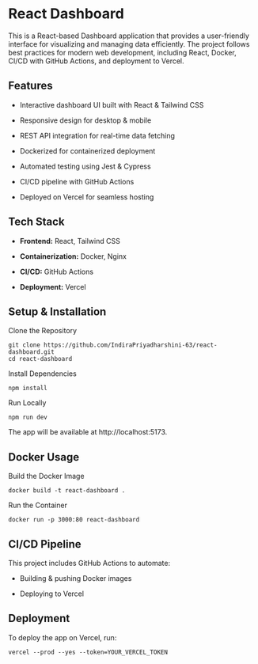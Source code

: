 # React Dashboard

This is a React-based Dashboard application that provides a user-friendly interface for visualizing and managing data efficiently. The project follows best practices for modern web development, including React, Docker, CI/CD with GitHub Actions, and deployment to Vercel.

## Features

- Interactive dashboard UI built with React & Tailwind CSS

- Responsive design for desktop & mobile

- REST API integration for real-time data fetching

- Dockerized for containerized deployment

- Automated testing using Jest & Cypress

- CI/CD pipeline with GitHub Actions

- Deployed on Vercel for seamless hosting

## Tech Stack

- **Frontend:** React, Tailwind CSS

- **Containerization:** Docker, Nginx

- **CI/CD:** GitHub Actions

- **Deployment:** Vercel

## Setup & Installation

Clone the Repository

```
git clone https://github.com/IndiraPriyadharshini-63/react-dashboard.git
cd react-dashboard
```

Install Dependencies

```
npm install
```

Run Locally

```
npm run dev
```

The app will be available at http://localhost:5173.

## Docker Usage

Build the Docker Image

```
docker build -t react-dashboard .
```

Run the Container

```
docker run -p 3000:80 react-dashboard
```

## CI/CD Pipeline

This project includes GitHub Actions to automate:

- Building & pushing Docker images

- Deploying to Vercel

## Deployment

To deploy the app on Vercel, run:

```
vercel --prod --yes --token=YOUR_VERCEL_TOKEN
```
